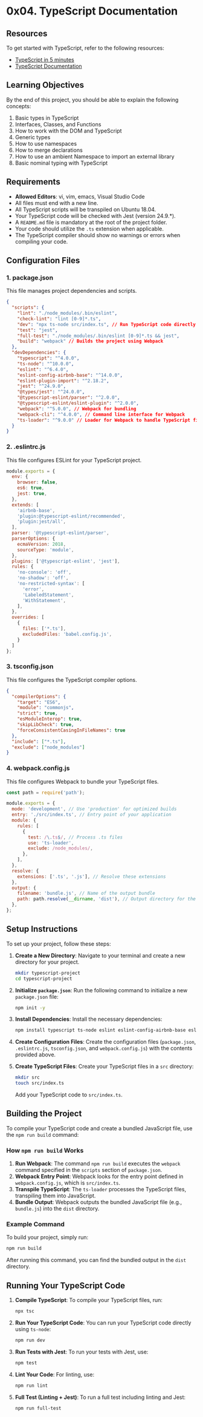 # 0x04. TypeScript Documentation

## Resources

To get started with TypeScript, refer to the following resources:

- [TypeScript in 5 minutes](https://www.typescriptlang.org/docs/handbook/typescript-in-5-minutes.html)
- [TypeScript Documentation](https://www.typescriptlang.org/docs/)

## Learning Objectives

By the end of this project, you should be able to explain the following concepts:

1. Basic types in TypeScript
2. Interfaces, Classes, and Functions
3. How to work with the DOM and TypeScript
4. Generic types
5. How to use namespaces
6. How to merge declarations
7. How to use an ambient Namespace to import an external library
8. Basic nominal typing with TypeScript

## Requirements

- **Allowed Editors**: vi, vim, emacs, Visual Studio Code
- All files must end with a new line.
- All TypeScript scripts will be transpiled on Ubuntu 18.04.
- Your TypeScript code will be checked with Jest (version 24.9.*).
- A `README.md` file is mandatory at the root of the project folder.
- Your code should utilize the `.ts` extension when applicable.
- The TypeScript compiler should show no warnings or errors when compiling your code.

## Configuration Files

### 1. package.json

This file manages project dependencies and scripts.

```json
{
  "scripts": {
    "lint": "./node_modules/.bin/eslint",
    "check-lint": "lint [0-9]*.ts",
    "dev": "npx ts-node src/index.ts", // Run TypeScript code directly
    "test": "jest",
    "full-test": "./node_modules/.bin/eslint [0-9]*.ts && jest",
    "build": "webpack" // Builds the project using Webpack
  },
  "devDependencies": {
    "typescript": "^4.0.0",
    "ts-node": "^10.0.0",
    "eslint": "^6.4.0",
    "eslint-config-airbnb-base": "^14.0.0",
    "eslint-plugin-import": "^2.18.2",
    "jest": "^24.9.0",
    "@types/jest": "^24.0.0",
    "@typescript-eslint/parser": "^2.0.0",
    "@typescript-eslint/eslint-plugin": "^2.0.0",
    "webpack": "^5.0.0", // Webpack for bundling
    "webpack-cli": "^4.0.0", // Command line interface for Webpack
    "ts-loader": "^9.0.0" // Loader for Webpack to handle TypeScript files
  }
}
```

### 2. .eslintrc.js

This file configures ESLint for your TypeScript project.

```javascript
module.exports = {
  env: {
    browser: false,
    es6: true,
    jest: true,
  },
  extends: [
    'airbnb-base',
    'plugin:@typescript-eslint/recommended',
    'plugin:jest/all',
  ],
  parser: '@typescript-eslint/parser',
  parserOptions: {
    ecmaVersion: 2018,
    sourceType: 'module',
  },
  plugins: ['@typescript-eslint', 'jest'],
  rules: {
    'no-console': 'off',
    'no-shadow': 'off',
    'no-restricted-syntax': [
      'error',
      'LabeledStatement',
      'WithStatement',
    ],
  },
  overrides: [
    {
      files: ['*.ts'],
      excludedFiles: 'babel.config.js',
    }
  ]
};
```

### 3. tsconfig.json

This file configures the TypeScript compiler options.

```json
{
  "compilerOptions": {
    "target": "ES6",
    "module": "commonjs",
    "strict": true,
    "esModuleInterop": true,
    "skipLibCheck": true,
    "forceConsistentCasingInFileNames": true
  },
  "include": ["*.ts"],
  "exclude": ["node_modules"]
}
```

### 4. webpack.config.js

This file configures Webpack to bundle your TypeScript files.

```javascript
const path = require('path');

module.exports = {
  mode: 'development', // Use 'production' for optimized builds
  entry: './src/index.ts', // Entry point of your application
  module: {
    rules: [
      {
        test: /\.ts$/, // Process .ts files
        use: 'ts-loader',
        exclude: /node_modules/,
      },
    ],
  },
  resolve: {
    extensions: ['.ts', '.js'], // Resolve these extensions
  },
  output: {
    filename: 'bundle.js', // Name of the output bundle
    path: path.resolve(__dirname, 'dist'), // Output directory for the bundle
  },
};
```

## Setup Instructions

To set up your project, follow these steps:

1. **Create a New Directory**: Navigate to your terminal and create a new directory for your project.

   ```bash
   mkdir typescript-project
   cd typescript-project
   ```

2. **Initialize `package.json`**: Run the following command to initialize a new `package.json` file:

   ```bash
   npm init -y
   ```

3. **Install Dependencies**: Install the necessary dependencies:

   ```bash
   npm install typescript ts-node eslint eslint-config-airbnb-base eslint-plugin-import jest @types/jest @typescript-eslint/parser @typescript-eslint/eslint-plugin webpack webpack-cli ts-loader --save-dev
   ```

4. **Create Configuration Files**: Create the configuration files (`package.json`, `.eslintrc.js`, `tsconfig.json`, and `webpack.config.js`) with the contents provided above.

5. **Create TypeScript Files**: Create your TypeScript files in a `src` directory:

   ```bash
   mkdir src
   touch src/index.ts
   ```

   Add your TypeScript code to `src/index.ts`.

## Building the Project

To compile your TypeScript code and create a bundled JavaScript file, use the `npm run build` command:

### How `npm run build` Works

1. **Run Webpack**: The command `npm run build` executes the `webpack` command specified in the `scripts` section of `package.json`.
2. **Webpack Entry Point**: Webpack looks for the entry point defined in `webpack.config.js`, which is `src/index.ts`.
3. **Transpile TypeScript**: The `ts-loader` processes the TypeScript files, transpiling them into JavaScript.
4. **Bundle Output**: Webpack outputs the bundled JavaScript file (e.g., `bundle.js`) into the `dist` directory.

### Example Command

To build your project, simply run:

```bash
npm run build
```

After running this command, you can find the bundled output in the `dist` directory.

## Running Your TypeScript Code

1. **Compile TypeScript**: To compile your TypeScript files, run:

   ```bash
   npx tsc
   ```

2. **Run Your TypeScript Code**: You can run your TypeScript code directly using `ts-node`:

   ```bash
   npm run dev
   ```

3. **Run Tests with Jest**: To run your tests with Jest, use:

   ```bash
   npm test
   ```

4. **Lint Your Code**: For linting, use:

   ```bash
   npm run lint
   ```

5. **Full Test (Linting + Jest)**: To run a full test including linting and Jest:

   ```bash
   npm run full-test
   ```